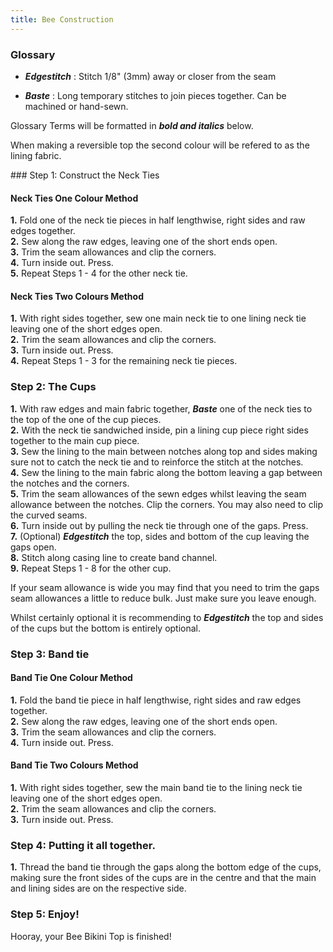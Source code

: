 ```yaml
---
title: Bee Construction
---
```


### Glossary
- ***Edgestitch*** : Stitch 1/8" (3mm) away or closer from the seam

- ***Baste*** : Long temporary stitches to join pieces together. Can be machined or hand-sewn.

Glossary Terms will be formatted in ***bold and italics*** below.

<Note>

When making a reversible top the second colour will be refered to as the lining fabric.

</Note>
### Step 1: Construct the Neck Ties

#### Neck Ties One Colour Method

__1.__ Fold one of the neck tie pieces in half lengthwise, right sides and raw edges together.  
__2.__ Sew along the raw edges, leaving one of the short ends open.  
__3.__ Trim the seam allowances and clip the corners.  
__4.__ Turn inside out. Press.  
__5.__ Repeat Steps 1 - 4 for the other neck tie.  

#### Neck Ties Two Colours Method

__1.__ With right sides together, sew one main neck tie to one lining neck tie leaving one of the short edges open.  
__2.__ Trim the seam allowances and clip the corners.  
__3.__ Turn inside out. Press.  
__4.__ Repeat Steps 1 - 3 for the remaining neck tie pieces.    

### Step 2: The Cups

__1.__ With raw edges and main fabric together, ***Baste*** one of the neck ties to the top of the one of the cup pieces.  
__2.__ With the neck tie sandwiched inside, pin a lining cup piece right sides together to the main cup piece.  
__3.__ Sew the lining to the main between notches along top and sides making sure not to catch the neck tie and to reinforce the stitch at the notches.  
__4.__ Sew the lining to the main fabric along the bottom leaving a gap between the notches and the corners.  
__5.__ Trim the seam allowances of the sewn edges whilst leaving the seam allowance between the notches. Clip the corners. You may also need to clip the curved seams.  
__6.__ Turn inside out by pulling the neck tie through one of the gaps. Press.  
__7.__ (Optional) ***Edgestitch*** the top, sides and bottom of the cup leaving the gaps open.  
__8.__ Stitch along casing line to create band channel.  
__9.__ Repeat Steps 1 - 8 for the other cup.  

<Tip>

If your seam allowance is wide you may find that you need to trim the gaps seam allowances a little to reduce bulk. Just make sure you leave enough.

</Tip>
<Note>

Whilst certainly optional it is recommending to ***Edgestitch*** the top and sides of the cups but the bottom is entirely optional.  

</Note>

### Step 3: Band tie

#### Band Tie One Colour Method

__1.__ Fold the band tie piece in half lengthwise, right sides and raw edges together.  
__2.__ Sew along the raw edges, leaving one of the short ends open.  
__3.__ Trim the seam allowances and clip the corners.  
__4.__ Turn inside out. Press.   

#### Band Tie Two Colours Method

__1.__ With right sides together, sew the main band tie to the lining neck tie leaving one of the short edges open.  
__2.__ Trim the seam allowances and clip the corners.  
__3.__ Turn inside out. Press.  

### Step 4: Putting it all together.

__1.__ Thread the band tie through the gaps along the bottom edge of the cups, making sure the front sides of the cups are in the centre and that the main and lining sides are on the respective side.  

### Step 5: Enjoy!

Hooray, your Bee Bikini Top is finished! 



